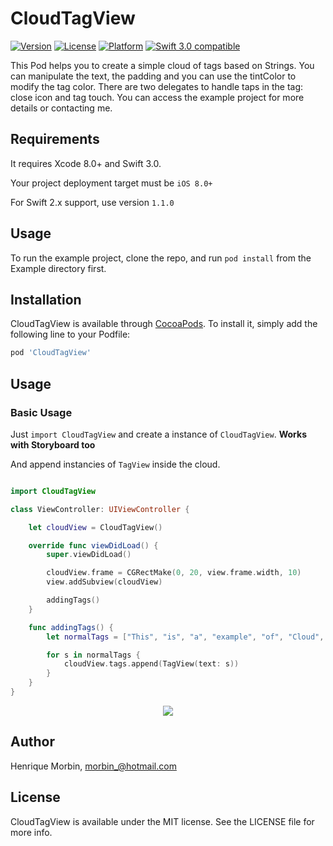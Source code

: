 # CloudTagView

[![Version](https://img.shields.io/cocoapods/v/CloudTagView.svg?style=flat)](http://cocoapods.org/pods/CloudTagView)
[![License](https://img.shields.io/cocoapods/l/CloudTagView.svg?style=flat)](http://cocoapods.org/pods/CloudTagView)
[![Platform](https://img.shields.io/cocoapods/p/CloudTagView.svg?style=flat)](http://cocoapods.org/pods/CloudTagView)
[![Swift 3.0 compatible](https://img.shields.io/badge/Swift_3.0-compatible-4BC51D.svg?style=flat)](https://developer.apple.com/swift)

This Pod helps you to create a simple cloud of tags based on Strings. You can manipulate the text, the padding and you can use the tintColor to modify the tag color. There are two delegates to handle taps in the tag: close icon and tag touch. You can access the example project for more details or contacting me.

## Requirements

It requires Xcode 8.0+ and Swift 3.0.

Your project deployment target must be `iOS 8.0+`

For Swift 2.x support, use version `1.1.0`


## Usage

To run the example project, clone the repo, and run `pod install` from the Example directory first.

## Installation

CloudTagView is available through [CocoaPods](http://cocoapods.org). To install
it, simply add the following line to your Podfile:

```ruby
pod 'CloudTagView'
```

## Usage

### Basic Usage
Just `import CloudTagView` and create a instance of `CloudTagView`. **Works with Storyboard too**

And append instancies of `TagView` inside the cloud.
```swift

import CloudTagView

class ViewController: UIViewController {

    let cloudView = CloudTagView()

    override func viewDidLoad() {
        super.viewDidLoad()

        cloudView.frame = CGRectMake(0, 20, view.frame.width, 10)
        view.addSubview(cloudView)

        addingTags()
    }

    func addingTags() {
        let normalTags = ["This", "is", "a", "example", "of", "Cloud", "Tag", "View"]

        for s in normalTags {
            cloudView.tags.append(TagView(text: s))
        }
    }
}
```

<p align="center"><img src ="https://github.com/Morbix/CloudTagView/raw/master/Screenshot3.png" /></p>

## Author

Henrique Morbin, morbin_@hotmail.com

## License

CloudTagView is available under the MIT license. See the LICENSE file for more info.
